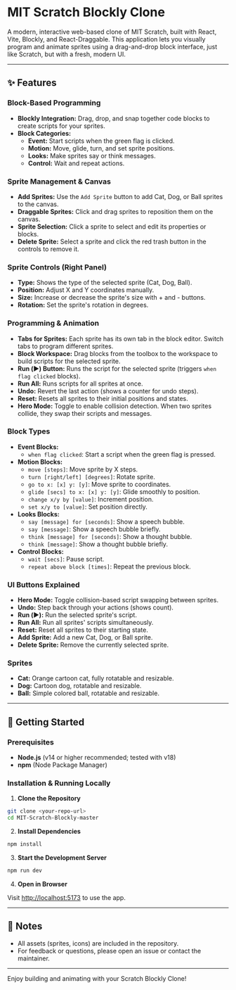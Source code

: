 # MIT Scratch Blockly Clone

A modern, interactive web-based clone of MIT Scratch, built with React, Vite, Blockly, and React-Draggable. This application lets you visually program and animate sprites using a drag-and-drop block interface, just like Scratch, but with a fresh, modern UI.

---

## ✨ Features

### Block-Based Programming
- **Blockly Integration:** Drag, drop, and snap together code blocks to create scripts for your sprites.
- **Block Categories:**
  - **Event:** Start scripts when the green flag is clicked.
  - **Motion:** Move, glide, turn, and set sprite positions.
  - **Looks:** Make sprites say or think messages.
  - **Control:** Wait and repeat actions.

### Sprite Management & Canvas
- **Add Sprites:** Use the `Add Sprite` button to add Cat, Dog, or Ball sprites to the canvas.
- **Draggable Sprites:** Click and drag sprites to reposition them on the canvas.
- **Sprite Selection:** Click a sprite to select and edit its properties or blocks.
- **Delete Sprite:** Select a sprite and click the red trash button in the controls to remove it.

### Sprite Controls (Right Panel)
- **Type:** Shows the type of the selected sprite (Cat, Dog, Ball).
- **Position:** Adjust X and Y coordinates manually.
- **Size:** Increase or decrease the sprite's size with + and - buttons.
- **Rotation:** Set the sprite's rotation in degrees.

### Programming & Animation
- **Tabs for Sprites:** Each sprite has its own tab in the block editor. Switch tabs to program different sprites.
- **Block Workspace:** Drag blocks from the toolbox to the workspace to build scripts for the selected sprite.
- **Run (▶️) Button:** Runs the script for the selected sprite (triggers `when flag clicked` blocks).
- **Run All:** Runs scripts for all sprites at once.
- **Undo:** Revert the last action (shows a counter for undo steps).
- **Reset:** Resets all sprites to their initial positions and states.
- **Hero Mode:** Toggle to enable collision detection. When two sprites collide, they swap their scripts and messages.

### Block Types
- **Event Blocks:**
  - `when flag clicked`: Start a script when the green flag is pressed.
- **Motion Blocks:**
  - `move [steps]`: Move sprite by X steps.
  - `turn [right/left] [degrees]`: Rotate sprite.
  - `go to x: [x] y: [y]`: Move sprite to coordinates.
  - `glide [secs] to x: [x] y: [y]`: Glide smoothly to position.
  - `change x/y by [value]`: Increment position.
  - `set x/y to [value]`: Set position directly.
- **Looks Blocks:**
  - `say [message] for [seconds]`: Show a speech bubble.
  - `say [message]`: Show a speech bubble briefly.
  - `think [message] for [seconds]`: Show a thought bubble.
  - `think [message]`: Show a thought bubble briefly.
- **Control Blocks:**
  - `wait [secs]`: Pause script.
  - `repeat above block [times]`: Repeat the previous block.

### UI Buttons Explained
- **Hero Mode:** Toggle collision-based script swapping between sprites.
- **Undo:** Step back through your actions (shows count).
- **Run (▶️):** Run the selected sprite's script.
- **Run All:** Run all sprites' scripts simultaneously.
- **Reset:** Reset all sprites to their starting state.
- **Add Sprite:** Add a new Cat, Dog, or Ball sprite.
- **Delete Sprite:** Remove the currently selected sprite.

### Sprites
- **Cat:** Orange cartoon cat, fully rotatable and resizable.
- **Dog:** Cartoon dog, rotatable and resizable.
- **Ball:** Simple colored ball, rotatable and resizable.

---

## 🚀 Getting Started

### Prerequisites
- **Node.js** (v14 or higher recommended; tested with v18)
- **npm** (Node Package Manager)

### Installation & Running Locally

1. **Clone the Repository**

```bash
git clone <your-repo-url>
cd MIT-Scratch-Blockly-master
```

2. **Install Dependencies**

```bash
npm install
```

3. **Start the Development Server**

```bash
npm run dev
```

4. **Open in Browser**

Visit [http://localhost:5173](http://localhost:5173) to use the app.

---

## 📝 Notes
- All assets (sprites, icons) are included in the repository.
- For feedback or questions, please open an issue or contact the maintainer.

---

Enjoy building and animating with your Scratch Blockly Clone!




